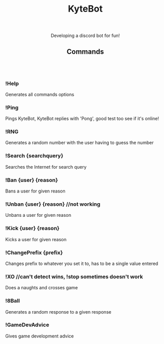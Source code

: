 # <p align = "center"> KyteBot </p>

<br>
<p align = "center">
Developing a discord bot for fun!
</p>


## <p align = "center"> Commands </p>

<br>
<br>

### !Help

Generates all commands options

### !Ping

Pings KyteBot, KyteBot replies with 'Pong', good test too see if it's online!

### !RNG

Generates a random number with the user having to guess the number

### !Search {searchquery}

Searches the Internet for search query

### !Ban {user} {reason}

Bans a user for given reason

### !Unban {user} {reason} //not working

Unbans a user for given reason

### !Kick {user} {reason}

Kicks a user for given reason

### !ChangePrefix {prefix}

Changes prefix to whatever you set it to, has to be a single value entered

### !XO //can't detect wins, !stop sometimes doesn't work

Does a naughts and crosses game

### !8Ball

Generates a random response to a given response

### !GameDevAdvice

Gives game development advice